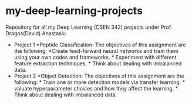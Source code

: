 # my-deep-learning-projects
Repository for all my Deep Learning (CSEN 342) projects under Prof. Dragos(David) Anastasiu
- Project 1 *Peptide Classification:
The objectives of this assignment are the following: *Create feed-forward neural networks and train them using your own codes and frameworks. * Experiment with different feature extraction techniques.  * Think about dealing with imbalanced data.
- Project 2 *Object Detection: The objectives of this assignment are the following: * Train one or more detection models via transfer learning. * valuate hyperparameter choices and how they affect the learning. * Think about dealing with imbalanced data.
